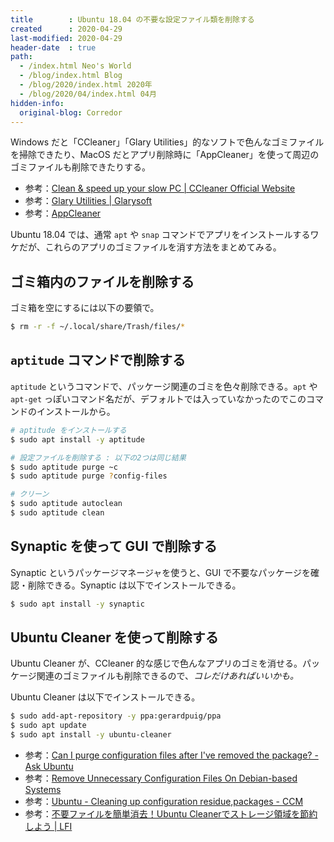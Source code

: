 ```yaml
---
title        : Ubuntu 18.04 の不要な設定ファイル類を削除する
created      : 2020-04-29
last-modified: 2020-04-29
header-date  : true
path:
  - /index.html Neo's World
  - /blog/index.html Blog
  - /blog/2020/index.html 2020年
  - /blog/2020/04/index.html 04月
hidden-info:
  original-blog: Corredor
---
```


Windows だと「CCleaner」「Glary Utilities」的なソフトで色んなゴミファイルを掃除できたり、MacOS だとアプリ削除時に「AppCleaner」を使って周辺のゴミファイルも削除できたりする。

- 参考：[Clean & speed up your slow PC | CCleaner Official Website](https://www.ccleaner.com/)
- 参考：[Glary Utilities | Glarysoft](https://www.glarysoft.com/)
- 参考：[AppCleaner](https://freemacsoft.net/appcleaner/)

Ubuntu 18.04 では、通常 `apt` や `snap` コマンドでアプリをインストールするワケだが、これらのアプリのゴミファイルを消す方法をまとめてみる。

## ゴミ箱内のファイルを削除する

ゴミ箱を空にするには以下の要領で。

```bash
$ rm -r -f ~/.local/share/Trash/files/*
```

## `aptitude` コマンドで削除する

`aptitude` というコマンドで、パッケージ関連のゴミを色々削除できる。`apt` や `apt-get` っぽいコマンド名だが、デフォルトでは入っていなかったのでこのコマンドのインストールから。

```bash
# aptitude をインストールする
$ sudo apt install -y aptitude

# 設定ファイルを削除する : 以下の2つは同じ結果
$ sudo aptitude purge ~c
$ sudo aptitude purge ?config-files

# クリーン
$ sudo aptitude autoclean
$ sudo aptitude clean
```

## Synaptic を使って GUI で削除する

Synaptic というパッケージマネージャを使うと、GUI で不要なパッケージを確認・削除できる。Synaptic は以下でインストールできる。

```bash
$ sudo apt install -y synaptic
```

## Ubuntu Cleaner を使って削除する

Ubuntu Cleaner が、CCleaner 的な感じで色んなアプリのゴミを消せる。パッケージ関連のゴミファイルも削除できるので、*コレだけあればいいかも。*

Ubuntu Cleaner は以下でインストールできる。

```bash
$ sudo add-apt-repository -y ppa:gerardpuig/ppa
$ sudo apt update
$ sudo apt install -y ubuntu-cleaner
```

- 参考：[Can I purge configuration files after I've removed the package? - Ask Ubuntu](https://askubuntu.com/questions/104126/can-i-purge-configuration-files-after-ive-removed-the-package)
- 参考：[Remove Unnecessary Configuration Files On Debian-based Systems](https://www.ostechnix.com/remove-unnecessary-configuration-files-on-debian-based-systems/)
- 参考：[Ubuntu - Cleaning up configuration residue,packages - CCM](https://ccm.net/faq/8269-ubuntu-cleaning-up-configuration-residue-packages)
- 参考：[不要ファイルを簡単消去！Ubuntu Cleanerでストレージ領域を節約しよう | LFI](https://linuxfan.info/ubuntu-cleaner)
